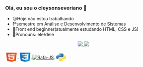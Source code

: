 ### Olá, eu sou o cleysonseveriano 👋

- 😢Hoje não estou trabalhando
- 1ºsemestre em Análise e Desenvolvimento de Sistemas
- 📕Front end beginner(atualmente estudando HTML, CSS e JS)
- 🤨Pronouns: ele/dele

<div align="center">
  <a href="https://github.com/cleysonseveriano">
  <img height="180em" src="https://github-readme-stats.vercel.app/api?username=cleysonseveriano&show_icons=true&theme=dark&include_all_commits=true&count_private=true"/>
  <img height="180em" src="https://github-readme-stats.vercel.app/api/top-langs/?username=cleysonseveriano&layout=compact&langs_count=7&theme=dark"/>
</div>
<div style="display: inline_block"><br>
  <img align="center" alt="Rafa-HTML" height="30" width="40" src="https://raw.githubusercontent.com/devicons/devicon/master/icons/html5/html5-original.svg">
  <img align="center" alt="Rafa-CSS" height="30" width="40" src="https://raw.githubusercontent.com/devicons/devicon/master/icons/css3/css3-original.svg">
  <img align="center" alt="Rafa-JS" height="30" width="40" src="https://parakeetsystems.com/files/javascript_icon_130900.png">
  <img align="center" alt="Rafa-Python" height="30" width="40" src="https://raw.githubusercontent.com/devicons/devicon/master/icons/python/python-original.svg">
</div>
